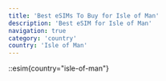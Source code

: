 ```yaml
---
title: 'Best eSIMs To Buy for Isle of Man'
description: 'Best eSIM for Isle of Man'
navigation: true
category: 'country'
country: 'Isle of Man'
---
```


::esim{country="isle-of-man"}
